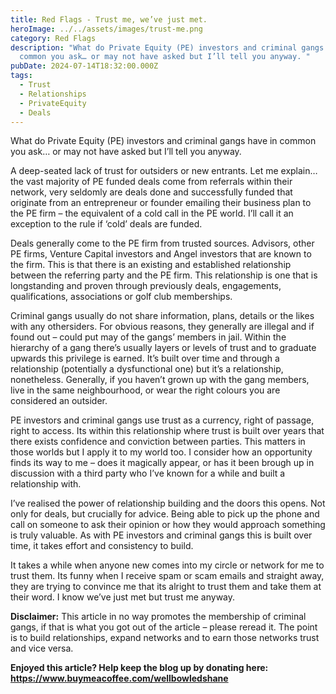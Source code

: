 ```yaml
---
title: Red Flags - Trust me, we’ve just met.
heroImage: ../../assets/images/trust-me.png
category: Red Flags
description: "What do Private Equity (PE) investors and criminal gangs have in
  common you ask… or may not have asked but I’ll tell you anyway. "
pubDate: 2024-07-14T18:32:00.000Z
tags:
  - Trust
  - Relationships
  - PrivateEquity
  - Deals
---
```

What do Private Equity (PE) investors and criminal gangs have in common you ask… or may not have asked but I’ll tell you anyway. 

A deep-seated lack of trust for outsiders or new entrants. Let me explain… the vast majority of PE funded deals come from referrals within their network, very seldomly are deals done and successfully funded that originate from an entrepreneur or founder emailing their business plan to the PE firm – the equivalent of a cold call in the PE world. I’ll call it an exception to the rule if ‘cold’ deals are funded. 

Deals generally come to the PE firm from trusted sources. Advisors, other PE firms, Venture Capital investors and Angel investors that are known to the firm. This is that there is an existing and established relationship between the referring party and the PE firm. This relationship is one that is longstanding and proven through previously deals, engagements, qualifications, associations or golf club memberships.  

Criminal gangs usually do not share information, plans, details or the likes with any othersiders. For obvious reasons, they generally are illegal and if found out – could put may of the gangs’ members in jail. Within the hierarchy of a gang there’s usually layers or levels of trust and to graduate upwards this privilege is earned. It’s built over time and through a relationship (potentially a dysfunctional one) but it’s a relationship, nonetheless. Generally, if you haven’t grown up with the gang members, live in the same neighbourhood, or wear the right colours you are considered an outsider. 

PE investors and criminal gangs use trust as a currency, right of passage, right to access. Its within this relationship where trust is built over years that there exists confidence and conviction between parties. This matters in those worlds but I apply it to my world too. I consider how an opportunity finds its way to me – does it magically appear, or has it been brough up in discussion with a third party who I’ve known for a while and built a relationship with. 

I’ve realised the power of relationship building and the doors this opens. Not only for deals, but crucially for advice. Being able to pick up the phone and call on someone to ask their opinion or how they would approach something is truly valuable. As with PE investors and criminal gangs this is built over time, it takes effort and consistency to build.   

It takes a while when anyone new comes into my circle or network for me to trust them. Its funny when I receive spam or scam emails and straight away, they are trying to convince me that its alright to trust them and take them at their word. I know we’ve just met but trust me anyway.  

**Disclaimer:** This article in no way promotes the membership of criminal gangs, if that is what you got out of the article – please reread it. The point is to build relationships, expand networks and to earn those networks trust and vice versa.



**Enjoyed this article? Help keep the blog up by donating here: https://www.buymeacoffee.com/wellbowledshane**
